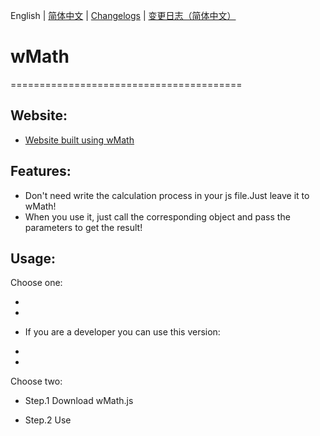 English | [简体中文](./README_CN.md) | [Changelogs](./ChangeLogs_EN.md) | [变更日志（简体中文）](ChangeLogs_CN.md)

# wMath
========================================
## Website:

- [Website built using wMath](https://wuyingweb.xyz/)


## Features:

  - Don't need write the calculation process in your js file.Just leave it to wMath!
  - When you use it, just call the corresponding object and pass the parameters to get the result!

## Usage:

Choose one: 
  - <script src="https://raw.githack.com/Wuyingqwq/wMath/main/Builds/Latest/wMath-Latest-1.3.1.js"> </script> 
  - <script scr="https://raw.githack.com/Wuyingqwq/wMath/main/Builds/Other-js/algebra-0.2.4.min.js"></script>
  + If you are a developer you can use this version:
  - <script src="https://raw.githack.com/Wuyingqwq/wMath/main/Builds/Latest/wMath-Debug-1.3.1.js"> </script>
  - <script scr="https://raw.githack.com/Wuyingqwq/wMath/main/Builds/Other-js/algebra-0.2.4.min.js"></script> 

Choose two: 

  - Step.1 Download wMath.js 

  - Step.2 Use <script> label introduce wMath.js
  

  
## Notices:
  - When you use the eq object,you must introduce Algebra.js.
  - Algebra.js:https://github.com/nicolewhite/algebra.js
